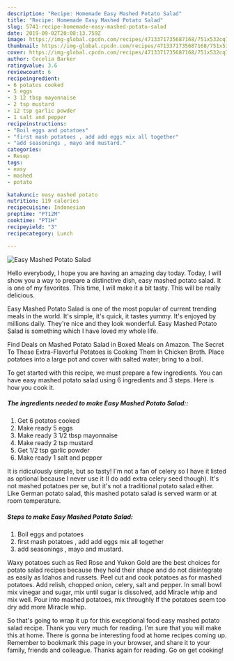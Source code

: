 ```yaml
---
description: "Recipe: Homemade Easy Mashed Potato Salad"
title: "Recipe: Homemade Easy Mashed Potato Salad"
slug: 5741-recipe-homemade-easy-mashed-potato-salad
date: 2019-09-02T20:08:13.759Z
image: https://img-global.cpcdn.com/recipes/4713371735687168/751x532cq70/easy-mashed-potato-salad-recipe-main-photo.jpg
thumbnail: https://img-global.cpcdn.com/recipes/4713371735687168/751x532cq70/easy-mashed-potato-salad-recipe-main-photo.jpg
cover: https://img-global.cpcdn.com/recipes/4713371735687168/751x532cq70/easy-mashed-potato-salad-recipe-main-photo.jpg
author: Cecelia Barker
ratingvalue: 3.6
reviewcount: 6
recipeingredient:
- 6 potatos cooked
- 5 eggs
- 3 12 tbsp mayonnaise
- 2 tsp mustard
- 12 tsp garlic powder
- 1 salt and pepper
recipeinstructions:
- "Boil eggs and potatoes"
- "first mash potatoes , add add eggs mix all together"
- "add seasonings , mayo and mustard."
categories:
- Resep
tags:
- easy
- mashed
- potato

katakunci: easy mashed potato
nutrition: 119 calories
recipecuisine: Indonesian
preptime: "PT12M"
cooktime: "PT1H"
recipeyield: "3"
recipecategory: Lunch

---
```



![Easy Mashed Potato Salad](https://img-global.cpcdn.com/recipes/4713371735687168/751x532cq70/easy-mashed-potato-salad-recipe-main-photo.jpg)

Hello everybody, I hope you are having an amazing day today. Today, I will show you a way to prepare a distinctive dish, easy mashed potato salad. It is one of my favorites. This time, I will make it a bit tasty. This will be really delicious.

Easy Mashed Potato Salad is one of the most popular of current trending meals in the world. It's simple, it's quick, it tastes yummy. It's enjoyed by millions daily. They're nice and they look wonderful. Easy Mashed Potato Salad is something which I have loved my whole life.

Find Deals on Mashed Potato Salad in Boxed Meals on Amazon. The Secret To These Extra-Flavorful Potatoes is Cooking Them In Chicken Broth. Place potatoes into a large pot and cover with salted water; bring to a boil.


To get started with this recipe, we must prepare a few ingredients. You can have easy mashed potato salad using 6 ingredients and 3 steps. Here is how you cook it.

##### The ingredients needed to make Easy Mashed Potato Salad::

1. Get 6 potatos cooked
1. Make ready 5 eggs
1. Make ready 3 1/2 tbsp mayonnaise
1. Make ready 2 tsp mustard
1. Get 1/2 tsp garlic powder
1. Make ready 1 salt and pepper


It is ridiculously simple, but so tasty! I&#39;m not a fan of celery so I have it listed as optional because I never use it (I do add extra celery seed though). It&#39;s not mashed potatoes per se, but it&#39;s not a traditional potato salad either. Like German potato salad, this mashed potato salad is served warm or at room temperature. 

##### Steps to make Easy Mashed Potato Salad:

1. Boil eggs and potatoes
1. first mash potatoes , add add eggs mix all together
1. add seasonings , mayo and mustard.


Waxy potatoes such as Red Rose and Yukon Gold are the best choices for potato salad recipes because they hold their shape and do not disintegrate as easily as Idahos and russets. Peel cut and cook potatoes as for mashed potatoes. Add relish, chopped onion, celery, salt and pepper. In small bowl mix vinegar and sugar, mix until sugar is dissolved, add Miracle whip and mix well. Pour into mashed potatoes, mix throughly If the potatoes seem too dry add more Miracle whip. 

So that's going to wrap it up for this exceptional food easy mashed potato salad recipe. Thank you very much for reading. I'm sure that you will make this at home. There is gonna be interesting food at home recipes coming up. Remember to bookmark this page in your browser, and share it to your family, friends and colleague. Thanks again for reading. Go on get cooking!
